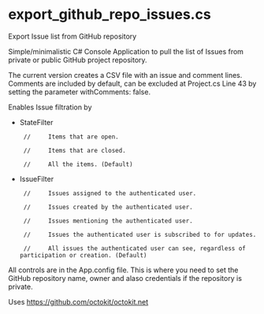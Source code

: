# export_github_repo_issues.cs
Export Issue list from GitHub repository

Simple/minimalistic C# Console Application to pull the list of Issues from private or public GitHub project repository.

The current version creates a CSV file with an issue and comment lines. Comments are included by default, can be excluded at Project.cs Line 43 by setting the parameter withComments: false.

Enables Issue filtration by 

 * StateFilter
 
        //     Items that are open.
        
        //     Items that are closed.
        
        //     All the items. (Default)

*  IssueFilter

        //     Issues assigned to the authenticated user.
        
        //     Issues created by the authenticated user.
        
        //     Issues mentioning the authenticated user.
        
        //     Issues the authenticated user is subscribed to for updates.
        
        //     All issues the authenticated user can see, regardless of participation or creation. (Default)
        
All controls are in the App.config file. This is where you need to set the GitHub repository name, owner and alaso credentials if the repository is private.

Uses https://github.com/octokit/octokit.net
